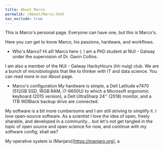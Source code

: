 ```yaml
---
title: About Marco
permalik: /About/Marco.html
nav_exclude: true
---
```


This is Marco's personal page. Everyone can have one, but this is Marco's.

Here you can get to know Marco, his passions, hardware, and workflows.

* Who's Marco?
Hi all! Marco here (:
I am a PhD student at NUI - Galway under the supervision of Dr. Gavin Collins.

I am also a member of the NUI - Galway HackyHours (hh-nuig) club. We are a bunch
of microbiologists that like to thinker with IT and data science. You can read
more in our About page.

* Marco's configuration
My hardware is simple, a Dell Latitude e7470 (512GB SSD, 16GB RAM, i7-6600U) to
which a Microsoft ergonomic keyboard (2015 version), a Dell UltraSharp 24''
(2018) monitor, and a 1TB WDBlack backup drive are connected.

My software is a bit more cumbersome and I am still striving to simplify it. I
love open-source software. As a scientist I love the idea of open, freely
sharable, and developed in a community... but let's not get tangled in the topic
of open source and open science for now, and continue with my software config;
shall we?

My operative system is (Manjaro)[https://manjaro.org], a 